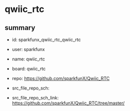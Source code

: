 # qwiic_rtc
 
## summary 
* id: sparkfunx_qwiic_rtc_qwiic_rtc
* user: sparkfunx
* name: qwiic_rtc
* board: qwiic_rtc
* repo: https://github.com/sparkfunX/Qwiic_RTC



* src_file_repo_sch: 
* src_file_repo_sch_link: https://github.com/sparkfunX/Qwiic_RTC/tree/master/




